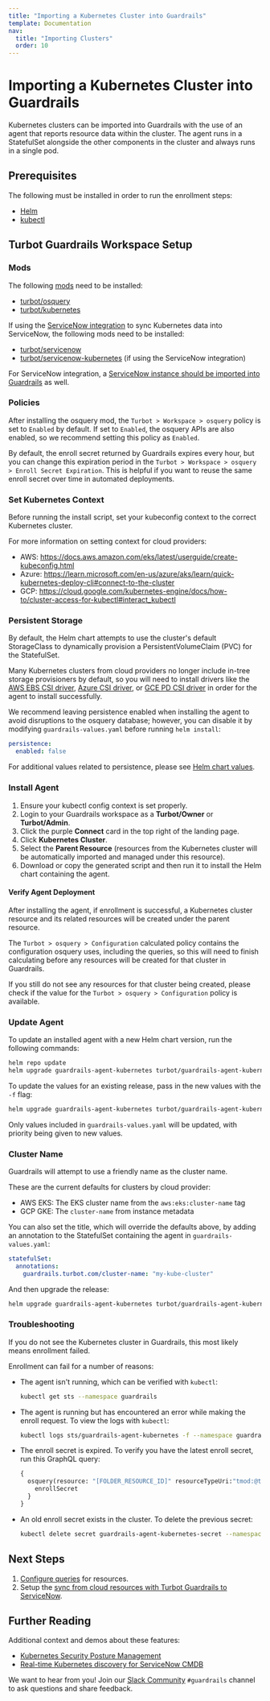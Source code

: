 ```yaml
---
title: "Importing a Kubernetes Cluster into Guardrails"
template: Documentation
nav:
  title: "Importing Clusters"
  order: 10
---
```


# Importing a Kubernetes Cluster into Guardrails

Kubernetes clusters can be imported into Guardrails with the use of an agent
that reports resource data within the cluster. The agent runs in a StatefulSet
alongside the other components in the cluster and always runs in a single pod.

## Prerequisites

The following must be installed in order to run the enrollment steps:

- [Helm](https://helm.sh/docs/intro/install/)
- [kubectl](https://kubernetes.io/docs/tasks/tools/)

## Turbot Guardrails Workspace Setup

### Mods

The following [mods](https://turbot.com/guardrails/docs/mods) need to be installed:
- [turbot/osquery](https://turbot.com/guardrails/docs/mods/turbot/osquery)
- [turbot/kubernetes](https://turbot.com/guardrails/docs/mods/kubernetes/kubernetes)

If using the [ServiceNow integration](https://turbot.com/guardrails/docs/integrations/servicenow) to sync Kubernetes data into ServiceNow, the following mods need to be installed:
- [turbot/servicenow](https://turbot.com/guardrails/docs/mods/servicenow/servicenow)
- [turbot/servicenow-kubernetes](https://turbot.com/guardrails/docs/mods/servicenow/servicenow-kubernetes) (if using the ServiceNow integration)

For ServiceNow integration, a [ServiceNow instance should be imported into Guardrails](https://turbot.com/guardrails/docs/integrations/servicenow/import-servicenow-instance) as well.

### Policies

After installing the osquery mod, the `Turbot > Workspace > osquery` policy is set to `Enabled` by default. If set to `Enabled`, the osquery APIs are also enabled, so we recommend setting this policy as `Enabled`.

By default, the enroll secret returned by Guardrails expires every hour, but you can change this expiration period in the `Turbot > Workspace > osquery > Enroll Secret Expiration`. This is helpful if you want to reuse the same enroll secret over time in automated deployments.

### Set Kubernetes Context

Before running the install script, set your kubeconfig context to the correct Kubernetes cluster.

For more information on setting context for cloud providers:

- AWS: https://docs.aws.amazon.com/eks/latest/userguide/create-kubeconfig.html
- Azure: https://learn.microsoft.com/en-us/azure/aks/learn/quick-kubernetes-deploy-cli#connect-to-the-cluster
- GCP: https://cloud.google.com/kubernetes-engine/docs/how-to/cluster-access-for-kubectl#interact_kubectl

### Persistent Storage

By default, the Helm chart attempts to use the cluster's default StorageClass to dynamically provision a PersistentVolumeClaim (PVC) for the StatefulSet.

Many Kubernetes clusters from cloud providers no longer include in-tree storage provisioners by default, so you will need to install drivers like the [AWS EBS CSI driver](https://docs.aws.amazon.com/eks/latest/userguide/ebs-csi.html), [Azure CSI driver](https://learn.microsoft.com/en-us/azure/aks/csi-storage-drivers), or [GCE PD CSI driver](https://cloud.google.com/kubernetes-engine/docs/how-to/persistent-volumes/gce-pd-csi-driver) in order for the agent to install successfully.

We recommend leaving persistence enabled when installing the agent to avoid
disruptions to the osquery database; however, you can disable it by modifying
`guardrails-values.yaml` before running `helm install`:

```yml
persistence:
  enabled: false
```

For additional values related to persistence, please see [Helm chart values](https://github.com/turbot/helm-charts/tree/main/charts/guardrails-agent-kubernetes#values).

### Install Agent

1. Ensure your kubectl config context is set properly.
2. Login to your Guardrails workspace as a **Turbot/Owner** or **Turbot/Admin**.
3. Click the purple **Connect** card in the top right of the landing page.
4. Click **Kubernetes Cluster**.
5. Select the **Parent Resource** (resources from the Kubernetes cluster will be automatically imported and managed under this resource).
6. Download or copy the generated script and then run it to install the Helm chart containing the agent.

#### Verify Agent Deployment

After installing the agent, if enrollment is successful, a Kubernetes cluster resource and its related resources will be created under the parent resource.

The `Turbot > osquery > Configuration` calculated policy contains the configuration osquery uses, including the queries, so this will need to finish calculating before any resources will be created for that cluster in Guardrails.

If you still do not see any resources for that cluster being created, please check if the value for the `Turbot > osquery > Configuration` policy is available.

### Update Agent

To update an installed agent with a new Helm chart version, run the following commands:

```sh
helm repo update
helm upgrade guardrails-agent-kubernetes turbot/guardrails-agent-kubernetes --namespace guardrails --reuse-values
```

To update the values for an existing release, pass in the new values with the `-f` flag:

```sh
helm upgrade guardrails-agent-kubernetes turbot/guardrails-agent-kubernetes --namespace guardrails --reuse-values -f guardrails-values.yaml
```

Only values included in `guardrails-values.yaml` will be updated, with priority being given to new values.

### Cluster Name

Guardrails will attempt to use a friendly name as the cluster name.

These are the current defaults for clusters by cloud provider:
- AWS EKS: The EKS cluster name from the `aws:eks:cluster-name` tag
- GCP GKE: The `cluster-name` from instance metadata

You can also set the title, which will override the defaults above, by adding
an annotation to the StatefulSet containing the agent in
`guardrails-values.yaml`:

```yml
statefulSet:
  annotations:
    guardrails.turbot.com/cluster-name: "my-kube-cluster"
```

And then upgrade the release:

```sh
helm upgrade guardrails-agent-kubernetes turbot/guardrails-agent-kubernetes --namespace guardrails --reuse-values -f guardrails-values.yaml
```

### Troubleshooting

If you do not see the Kubernetes cluster in Guardrails, this most likely means enrollment failed.

Enrollment can fail for a number of reasons:

- The agent isn't running, which can be verified with `kubectl`:
  ```sh
  kubectl get sts --namespace guardrails
  ```
- The agent is running but has encountered an error while making the enroll request. To view the logs with `kubectl`:
  ```sh
  kubectl logs sts/guardrails-agent-kubernetes -f --namespace guardrails
  ```
- The enroll secret is expired. To verify you have the latest enroll secret, run this GraphQL query:
  ```graphql
  {
    osquery(resource: "[FOLDER_RESOURCE_ID]" resourceTypeUri:"tmod:@turbot/kubernetes#/resource/types/cluster") {
      enrollSecret
    }
  }
  ```
- An old enroll secret exists in the cluster. To delete the previous secret:
  ```sh
  kubectl delete secret guardrails-agent-kubernetes-secret --namespace guardrails
  ```

## Next Steps

1. [Configure queries](integrations/kubernetes/configure-queries) for resources.
2. Setup the [sync from cloud resources with Turbot Guardrails to ServiceNow](/guardrails/docs/integrations/servicenow/guardrails-to-servicenow-sync).

## Further Reading

Additional context and demos about these features:
- [Kubernetes Security Posture Management](https://turbot.com/guardrails/blog/2024/05/kubernetes-security-posture-management)
- [Real-time Kubernetes discovery for ServiceNow CMDB](https://turbot.com/guardrails/blog/2024/05/servicenow-kubernetes-discovery)

We want to hear from you! Join our [Slack Community](https://turbot.com/community/join) `#guardrails` channel to ask questions and share feedback.
